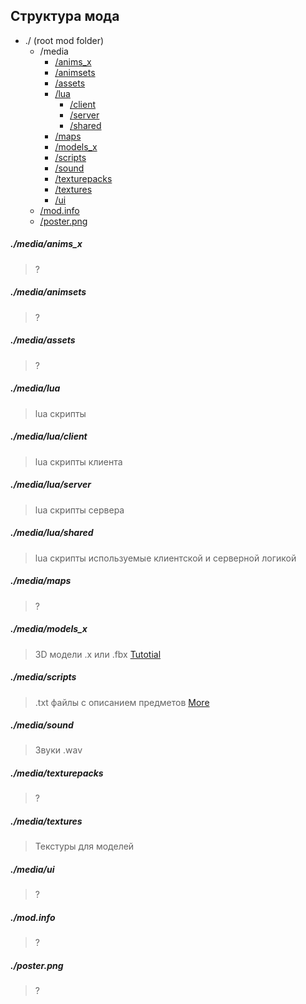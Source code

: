## Структура мода
* ./ (root mod folder)
	* /media
		* [/anims_x](#mediaanims_x)
		* [/animsets](#mediaanimsets)
		* [/assets](#mediaassets)
		* [/lua](#medialua)
			* [/client](#medialuaclient)
			* [/server](#medialuaserver)
			* [/shared](#medialuashared)
		* [/maps](#mediamaps)
		* [/models_x](#mediamodels_x)
		* [/scripts](#mediascripts)
		* [/sound](#mediasound)
		* [/texturepacks](#mediatexturepacks)
		* [/textures](#mediatextures)
		* [/ui](#mediaui)
	* [/mod.info](#modinfo)
	* [/poster.png](#posterpng)

##### ./media/anims_x
> ?
##### ./media/animsets
> ?
##### ./media/assets
> ?
##### ./media/lua
> lua скрипты
##### ./media/lua/client
> lua скрипты клиента
##### ./media/lua/server
> lua скрипты сервера
##### ./media/lua/shared
> lua скрипты используемые клиентской и серверной логикой
##### ./media/maps
> ?
##### ./media/models_x
> 3D модели .x или .fbx
> [Tutotial](https://theindiestone.com/forums/index.php?/topic/37647-the-one-stop-shop-for-3d-modeling-from-blender-to-zomboid/)
##### ./media/scripts
> .txt файлы с описанием предметов
> [More](https://github.com/FWolfe/Zomboid-Modding-Guide/blob/master/scripts/README.md)
##### ./media/sound
> Звуки .wav
##### ./media/texturepacks
> ?
##### ./media/textures
> Текстуры для моделей
##### ./media/ui
> ?
##### ./mod.info
> ?
##### ./poster.png
> ?